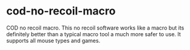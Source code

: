 # cod-no-recoil-macro
COD no recoil macro. This no recoil software works like a macro but its definitely better than a typical macro tool a much more safer to use. It supports all mouse types and games.
